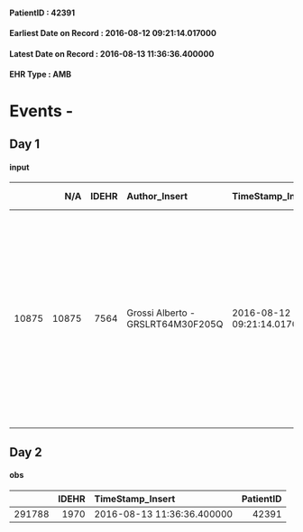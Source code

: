 
#### PatientID : 42391
#### Earliest Date on Record : 2016-08-12 09:21:14.017000
#### Latest Date on Record : 2016-08-13 11:36:36.400000
#### EHR Type : AMB

# Events - 

## Day 1

#### input
|       |    N/A |   IDEHR | Author_Insert                     | TimeStamp_Insert           | EHRType   |   PatientID |   IDDigitalSignDocument | persone_vicine   |   Unnamed: 0_x.1 |   IDANAMNESI_SOCIALE | Patient   | FamigliaAltro   | Paziente_T   | FamigliaAltro_T   |   Non_Rilevabile_x.1 | Note_Non_Rilevabile_x.1   | Note_I                     | chk_contr_sintomi   | opt_paziente_a   | opt_famiglia_a   | opt_adeguatezza   | opt_paziente_solo   | ds_note_con                                                           | opt_presente_assente   | Presenza_minori   | Caregiver_principale   | opt_necessario   | opt_presente   | opt_risorse_ec   | ds_note_prio                                                                                                                                                                                                                                                                             | opt_paziente_ad   | opt_caregiver_ad   | opt_inv_civile   |   invalidita_perc | Needs     | Domestic partnership   | opt_indennita_acc   |
|------:|-------:|--------:|:----------------------------------|:---------------------------|:----------|------------:|------------------------:|:-----------------|-----------------:|---------------------:|:----------|:----------------|:-------------|:------------------|---------------------:|:--------------------------|:---------------------------|:--------------------|:-----------------|:-----------------|:------------------|:--------------------|:----------------------------------------------------------------------|:-----------------------|:------------------|:-----------------------|:-----------------|:---------------|:-----------------|:-----------------------------------------------------------------------------------------------------------------------------------------------------------------------------------------------------------------------------------------------------------------------------------------|:------------------|:-------------------|:-----------------|------------------:|:----------|:-----------------------|:--------------------|
| 10875 |  10875 |    7564 | Grossi Alberto - GRSLRT64M30F205Q | 2016-08-12 09:21:14.017000 | AMB       |       42391 |                  456764 | N/A              |             3966 |                 2558 | Si#1      | Si#1            | No#0         | Si#1              |                    0 | NR                        | Paziente poco contattabile | controllo sintomi#0 | Indefinite#2     | Congruenti#1     | Si#1              | No#0                | Vive con la badante 24 ore, il figlio Giancarlo gestisce l'assistenza | Presente#1             | No#0              | figlio Giancarlo       | Si#1             | Si#1           | Adeguate#1       | La paziente affetta da grave decadimento cognitivo su base vascolare non riesce pi√π ad alimentarsi e a assumere nessuna terapia per via orale causa disfagia a solidi e liquidi viene segnalata come non contattabile ma anche agitata e apparentemente sofferente con diversi decubiti | Totale#2          | Totale#2           | Si#1             |               100 | Clinici#0 | Badante#1              | Si#1                |


## Day 2

#### obs
|        |   IDEHR | TimeStamp_Insert           |   PatientID |
|-------:|--------:|:---------------------------|------------:|
| 291788 |    1970 | 2016-08-13 11:36:36.400000 |       42391 |


